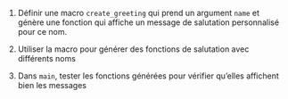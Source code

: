 1. Définir une macro `create_greeting` qui prend un argument `name` et génère une fonction qui affiche un message de salutation personnalisé pour ce nom.


2. Utiliser la macro pour générer des fonctions de salutation avec différents noms


3. Dans `main`, tester les fonctions générées pour vérifier qu’elles affichent bien les messages
